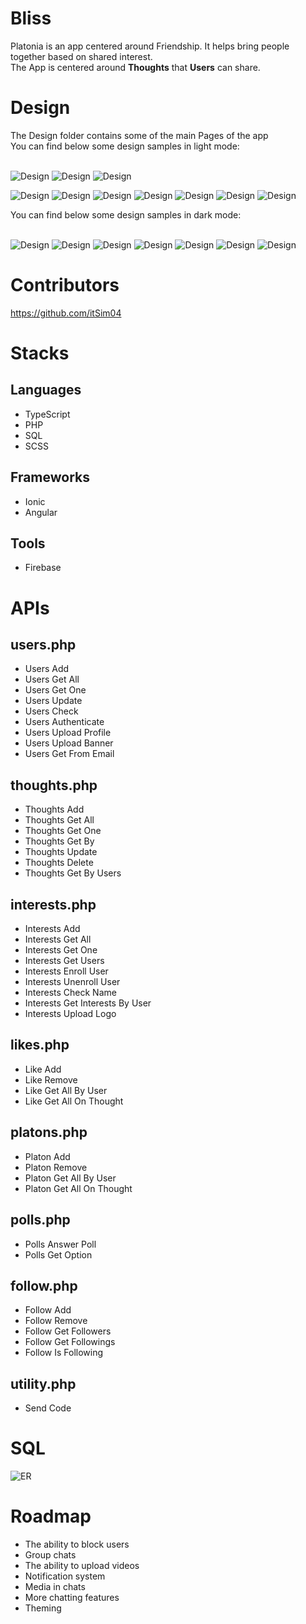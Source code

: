 # Bliss

Platonia is an app centered around Friendship. It helps bring people together based on shared interest.<br />
The App is centered around **Thoughts** that **Users** can share.<br />

# Design

The Design folder contains some of the main Pages of the app<br />
You can find below some design samples in light mode:<br /><br />

![Design](https://github.com/itSim04/Platonia/blob/main/Design/chat-animated.gif)
![Design](https://github.com/itSim04/Platonia/blob/main/Design/profile-animated.gif)
![Design](https://github.com/itSim04/Platonia/blob/main/Design/post-animated.gif)

![Design](https://github.com/itSim04/Platonia/blob/main/Design/chat-light.png)
![Design](https://github.com/itSim04/Platonia/blob/main/Design/dms-light.png)
![Design](https://github.com/itSim04/Platonia/blob/main/Design/feed-light.png)
![Design](https://github.com/itSim04/Platonia/blob/main/Design/login-light.png)
![Design](https://github.com/itSim04/Platonia/blob/main/Design/meet-light.png)
![Design](https://github.com/itSim04/Platonia/blob/main/Design/post-light.png)
![Design](https://github.com/itSim04/Platonia/blob/main/Design/register-light.png)

You can find below some design samples in dark mode:<br /><br />

![Design](https://github.com/itSim04/Platonia/blob/main/Design/chat-dark.png)
![Design](https://github.com/itSim04/Platonia/blob/main/Design/dms-dark.png)
![Design](https://github.com/itSim04/Platonia/blob/main/Design/feed-dark.png)
![Design](https://github.com/itSim04/Platonia/blob/main/Design/login-dark.png)
![Design](https://github.com/itSim04/Platonia/blob/main/Design/meet-dark.png)
![Design](https://github.com/itSim04/Platonia/blob/main/Design/post-dark.png)
![Design](https://github.com/itSim04/Platonia/blob/main/Design/register-dark.png)


# Contributors

https://github.com/itSim04<br />

# Stacks

## Languages
- TypeScript
- PHP
- SQL
- SCSS

## Frameworks
- Ionic
- Angular

## Tools
- Firebase

# APIs

## users.php
- Users Add
- Users Get All
- Users Get One
- Users Update
- Users Check
- Users Authenticate
- Users Upload Profile
- Users Upload Banner
- Users Get From Email

## thoughts.php
- Thoughts Add
- Thoughts Get All
- Thoughts Get One
- Thoughts Get By
- Thoughts Update
- Thoughts Delete
- Thoughts Get By Users

## interests.php
- Interests Add
- Interests Get All
- Interests Get One
- Interests Get Users
- Interests Enroll User
- Interests Unenroll User
- Interests Check Name
- Interests Get Interests By User
- Interests Upload Logo

## likes.php
- Like Add
- Like Remove
- Like Get All By User
- Like Get All On Thought

## platons.php
- Platon Add
- Platon Remove
- Platon Get All By User
- Platon Get All On Thought

## polls.php
- Polls Answer Poll
- Polls Get Option

## follow.php
- Follow Add
- Follow Remove
- Follow Get Followers
- Follow Get Followings
- Follow Is Following
  
## utility.php
- Send Code


# SQL

![ER](https://github.com/itSim04/Platonia/blob/main/Design/ER.png)

# Roadmap

- The ability to block users
- Group chats
- The ability to upload videos
- Notification system
- Media in chats
- More chatting features
- Theming
